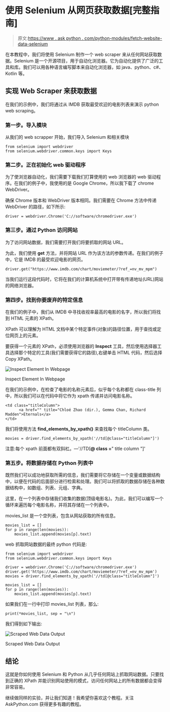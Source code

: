 # 使用 Selenium 从网页获取数据[完整指南]

> 原文:[https://www . ask python . com/python-modules/fetch-website-data-selenium](https://www.askpython.com/python-modules/fetch-website-data-selenium)

在本教程中，我们将使用 Selenium 制作一个 web scraper 来从任何网站获取数据。Selenium 是一个开源项目，用于自动化浏览器。它为自动化提供了广泛的工具和库。我们可以用各种语言编写脚本来自动化浏览器，如 java、python、c#、Kotlin 等。

## 实现 Web Scraper 来获取数据

在我们的示例中，我们将通过从 IMDB 获取最受欢迎的电影列表来演示 python web scraping。

### 第一步。导入模块

从我们的 web scrapper 开始，我们导入 Selenium 和相关模块

```
from selenium import webdriver
from selenium.webdriver.common.keys import Keys

```

### 第二步。正在初始化 web 驱动程序

为了使浏览器自动化，我们需要下载我们打算使用的 web 浏览器的 web 驱动程序。在我们的例子中，我使用的是 Google Chrome，所以我下载了 chrome WebDriver。

确保 Chrome 版本和 WebDriver 版本相同。我们需要在 Chrome 方法中传递 WebDriver 的路径，如下所示:

```
driver = webdriver.Chrome('C://software/chromedriver.exe')

```

### 第三步。通过 Python 访问网站

为了访问网站数据，我们需要打开我们将要抓取的网站 URL。

为此，我们使用 **get** 方法，并将网站 URL 作为该方法的参数传递。在我们的例子中，它是 IMDB 的最受欢迎电影的网页。

```
driver.get("https://www.imdb.com/chart/moviemeter/?ref_=nv_mv_mpm")

```

当我们运行这段代码时，它将在我们的计算机系统中打开带有传递地址(URL)网站的网络浏览器。

### 第四步。找到你要废弃的特定信息

在我们的例子中，我们从 IMDB 中寻找收视率最高的电影的名字，所以我们将找到 HTML 元素的 XPath。

XPath 可以理解为 HTML 文档中某个特定事件(对象)的路径位置，用于查找或定位网页上的元素。

要获得一个元素的 XPath，必须使用浏览器的 **Inspect** 工具，然后使用选择器工具选择那个特定的工具(我们需要获得它的路径),右键单击 HTML 代码，然后选择 Copy XPath。

![Inspect Element In Webpage](../Images/e1353b4a427aacfd24e3664a6a4a6043.png)

Inspect Element In Webpage

在我们的示例中，在检查了电影的名称元素后，似乎每个名称都在 class-title 列中，所以我们可以在代码中将它作为 xpath 传递并访问电影名称。

```
<td class="titleColumn">
      <a href="" title="Chloé Zhao (dir.), Gemma Chan, Richard Madden">Eternals</a>        
</td>

```

我们将使用方法 **find_elements_by_xpath()** 来查找每个 titleColumn 类。

```
movies = driver.find_elements_by_xpath('//td[@class="titleColumn"]')

```

注意:每个 xpath 前面都有双斜杠。—'//TD[**@ class =**" title column "]'

### 第五步。将数据存储在 Python 列表中

既然我们可以成功地获取所需的信息，我们需要将它存储在一个变量或数据结构中，以便在代码的后面部分进行检索和处理。我们可以将抓取的数据存储在各种数据结构中，如数组、列表、元组、字典。

这里，在一个列表中存储我们收集的数据(顶级电影名)。为此，我们可以编写一个循环来遍历每个电影名称，并将其存储在一个列表中。

movies_list 是一个空列表，包含从网站获取的所有信息。

```
movies_list = []
for p in range(len(movies)):
    movies_list.append(movies[p].text)

```

web 抓取网站数据的最终 python 代码是:

```
from selenium import webdriver
from selenium.webdriver.common.keys import Keys

driver = webdriver.Chrome('C://software/chromedriver.exe')
driver.get('https://www.imdb.com/chart/moviemeter/?ref_=nv_mv_mpm')
movies = driver.find_elements_by_xpath('//td[@class="titleColumn"]')

movies_list = []
for p in range(len(movies)):
    movies_list.append(movies[p].text)

```

如果我们在一行中打印 movies_list 列表，那么:

```
print(*movies_list, sep = "\n")

```

我们得到如下输出:

![Scraped Web Data Output](../Images/a2f6431656e0b34378b3f40626ccd82b.png)

Scraped Web Data Output

## 结论

这就是你如何使用 Selenium 和 Python 从几乎任何网站上抓取网站数据。只要找到正确的 XPath 并能识别网站使用的模式，访问任何网站上的所有数据都会变得非常容易。

继续做同样的实验，并让我们知道！我希望你喜欢这个教程。关注 AskPython.com 获得更多有趣的教程。